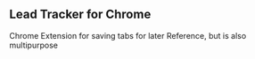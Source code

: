 ## Lead Tracker for Chrome

Chrome Extension for saving tabs for later Reference, but is also multipurpose 